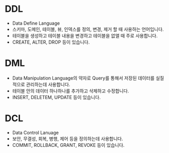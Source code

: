 # DDL
- Data Define Language
- 스키마, 도메인, 테이블, 뷰, 인덱스를 정의, 변경, 제거 할 때 사용하는 언어입니다.
- 테이블을 생성하고 테이블 내용을 변경하고 테이블을 없앨 때 주로 사용합니다.
- CREATE, ALTER, DROP 등이 있습니다.

# DML
- Data Manipulation Language의 약자로 Query를 통해서 저장된 데이터를 실질적으로 관리하는데 사용합니다. 
- 테이블 안의 데이터 하나하나를 추가하고 삭제하고 수정합니다.
- INSERT, DELETEM, UPDATE 등이 있습니다.

# DCL
- Data Control Lanuage
- 보안, 무결성, 회복, 병행, 제어 등을 정의하는데 사용합니다.
- COMMIT, ROLLBACK, GRANT, REVOKE 등이 있습니다.

